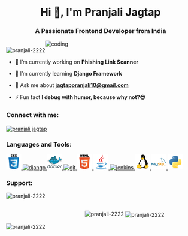 <h1 align="center">Hi 👋, I'm Pranjali Jagtap</h1>
<h3 align="center">A Passionate Frontend Developer from India</h3>
<img align="right" alt="coding" width="400" src="![Image](https://github.com/user-attachments/assets/b105154b-3920-4e9d-8701-6e295089ba08)">

<p align="left"> <img src="https://komarev.com/ghpvc/?username=pranjali-2222&label=Profile%20views&color=0e75b6&style=flat" alt="pranjali-2222" /> </p>

- 🔭 I’m currently working on **Phishing Link Scanner**

- 🌱 I’m currently learning **Django Framework**

- 💬 Ask me about **jagtappranjali10@gmail.com**

- ⚡ Fun fact **I debug with humor, because why not?😎**

<h3 align="left">Connect with me:</h3>
<p align="left">
<a href="https://linkedin.com/in/pranjali jagtap" target="blank"><img align="center" src="https://raw.githubusercontent.com/rahuldkjain/github-profile-readme-generator/master/src/images/icons/Social/linked-in-alt.svg" alt="pranjali jagtap" height="30" width="40" /></a>
</p>

<h3 align="left">Languages and Tools:</h3>
<p align="left"> <a href="https://www.w3schools.com/css/" target="_blank" rel="noreferrer"> <img src="https://raw.githubusercontent.com/devicons/devicon/master/icons/css3/css3-original-wordmark.svg" alt="css3" width="40" height="40"/> </a> <a href="https://www.djangoproject.com/" target="_blank" rel="noreferrer"> <img src="https://cdn.worldvectorlogo.com/logos/django.svg" alt="django" width="40" height="40"/> </a> <a href="https://www.docker.com/" target="_blank" rel="noreferrer"> <img src="https://raw.githubusercontent.com/devicons/devicon/master/icons/docker/docker-original-wordmark.svg" alt="docker" width="40" height="40"/> </a> <a href="https://git-scm.com/" target="_blank" rel="noreferrer"> <img src="https://www.vectorlogo.zone/logos/git-scm/git-scm-icon.svg" alt="git" width="40" height="40"/> </a> <a href="https://www.w3.org/html/" target="_blank" rel="noreferrer"> <img src="https://raw.githubusercontent.com/devicons/devicon/master/icons/html5/html5-original-wordmark.svg" alt="html5" width="40" height="40"/> </a> <a href="https://www.java.com" target="_blank" rel="noreferrer"> <img src="https://raw.githubusercontent.com/devicons/devicon/master/icons/java/java-original.svg" alt="java" width="40" height="40"/> </a> <a href="https://www.jenkins.io" target="_blank" rel="noreferrer"> <img src="https://www.vectorlogo.zone/logos/jenkins/jenkins-icon.svg" alt="jenkins" width="40" height="40"/> </a> <a href="https://www.linux.org/" target="_blank" rel="noreferrer"> <img src="https://raw.githubusercontent.com/devicons/devicon/master/icons/linux/linux-original.svg" alt="linux" width="40" height="40"/> </a> <a href="https://www.mysql.com/" target="_blank" rel="noreferrer"> <img src="https://raw.githubusercontent.com/devicons/devicon/master/icons/mysql/mysql-original-wordmark.svg" alt="mysql" width="40" height="40"/> </a> <a href="https://www.python.org" target="_blank" rel="noreferrer"> <img src="https://raw.githubusercontent.com/devicons/devicon/master/icons/python/python-original.svg" alt="python" width="40" height="40"/> </a> </p>

<h3 align="left">Support:</h3>
<p><a href="https://www.buymeacoffee.com/pranjali-2222"> <img align="left" src="https://cdn.buymeacoffee.com/buttons/v2/default-yellow.png" height="50" width="210" alt="pranjali-2222" /></a></p><br><br>

<p><img align="left" src="https://github-readme-stats.vercel.app/api/top-langs?username=pranjali-2222&show_icons=true&locale=en&layout=compact" alt="pranjali-2222" /></p>

<p>&nbsp;<img align="center" src="https://github-readme-stats.vercel.app/api?username=pranjali-2222&show_icons=true&locale=en" alt="pranjali-2222" /></p>

<p><img align="center" src="https://github-readme-streak-stats.herokuapp.com/?user=pranjali-2222&" alt="pranjali-2222" /></p>
